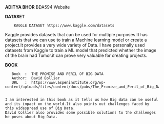 **ADITYA BHOR**
BDA594 Website

**DATASET**


        KAGGLE DATASET https://www.kaggle.com/datasets
  Kaggle provides datasets that can be used for multiple purposes.It has datasets that we can use to train a Machine learning model or create a project.It provides a very wide variety of Data.
   I have personally used datasets from Kaggle to train a ML model that predicted whether the image of the brain had Tumor.it can prove very valuable for creating projects.





**BOOK**

       Book  :  THE PROMISE AND PERIL OF BIG DATA
       Author:  David Bollier
       URL   :  https://www.aspeninstitute.org/wp-content/uploads/files/content/docs/pubs/The_Promise_and_Peril_of_Big_Data.pdf


    I am interested in this book as it tells us how Big data can be useful and its impact on the world.It also points out challenges faced by this widespread use of Big Data.
    David Collier also provides some possible solutions to the challenges he poses about Big Data.
